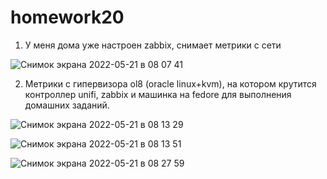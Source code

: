 # homework20

1. У меня дома уже настроен zabbix, снимает метрики с сети

![Снимок экрана 2022-05-21 в 08 07 41](https://user-images.githubusercontent.com/98701086/169636398-131f2d05-3935-49b7-9c37-ab0fdb95fd4f.png)

2. Метрики с гипервизора ol8 (oracle linux+kvm), на котором крутится контроллер unifi, zabbix и машинка на fedore для выполнения домашних заданий.

![Снимок экрана 2022-05-21 в 08 13 29](https://user-images.githubusercontent.com/98701086/169636621-5f27e596-710c-4564-bb0c-bc9704c97c7c.png)

![Снимок экрана 2022-05-21 в 08 13 51](https://user-images.githubusercontent.com/98701086/169636631-0a9e03e9-f10d-4beb-99a2-e46b55873093.png)

![Снимок экрана 2022-05-21 в 08 27 59](https://user-images.githubusercontent.com/98701086/169637006-13ddfa55-30bf-490f-a47b-b4f916ba22e6.png)

